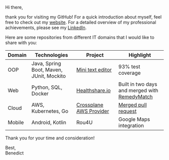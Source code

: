 Hi there,

thank you for visiting my GitHub! For a quick introduction about myself, feel free to check out my [website](https://www.bjpw.me/). For a detailed overview of my professional achievements, please see my [LinkedIn](https://www.linkedin.com/in/wolffbe/).

Here are some repositories from different IT domains that I would like to share with you:

| Domain   | Technologies | Project | Highlight |
|----------|--------------|---------|-----------|
| OOP      | Java, Spring Boot, Maven, JUnit, Mockito | [Mini text editor](https://github.com/wolffbe/minitexteditor) | 93% test coverage |
| Web      | Python, SQL, Docker | [Healthshare.io](https://github.com/wolffbe) | Built in two days and merged with [RemedyMatch](https://github.com/remedyMatch/) |
| Cloud    | AWS, Kubernetes, Go | [Crossplane AWS Provider](https://github.com/crossplane-contrib/provider-aws) | [Merged pull request](https://github.com/crossplane-contrib/provider-aws/pull/469) |
| Mobile   | Android, Kotlin | Rou4U | Google Maps integration |

Thank you for your time and consideration!

Best,  
Benedict
